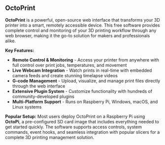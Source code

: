 ## OctoPrint

**OctoPrint** is a powerful, open-source web interface that transforms your 3D printer into a smart, remotely accessible device. This free software provides complete control and monitoring of your 3D printing workflow through any web browser, making it the go-to solution for makers and professionals alike.

**Key Features:**
- **Remote Control & Monitoring** - Access your printer from anywhere with full control over print jobs, temperatures, and movement
- **Live Webcam Integration** - Watch prints in real-time with embedded camera feeds and create stunning timelapse videos
- **G-code Management** - Upload, visualize, and manage print files directly through the web interface
- **Extensive Plugin System** - Customize functionality with hundreds of community-developed plugins
- **Multi-Platform Support** - Runs on Raspberry Pi, Windows, macOS, and Linux systems

**Popular Setup:** Most users deploy OctoPrint on a Raspberry Pi using **OctoPi**, a pre-configured SD card image that includes everything needed to get started quickly. The software supports access controls, system commands, event hooks, and seamless integration with popular slicers for a complete 3D printing management solution.